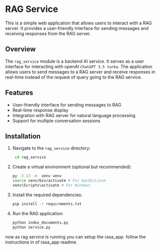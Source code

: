 # RAG Service
This is a simple web application that allows users to interact with a RAG server. It provides a user-friendly interface for sending messages and receiving responses from the RAG server.
## Overview
The `rag_service` module is a backend AI service. It serves as a user interface for interacting with openAI `ChatGPT 3.5 turbo`. The application allows users to send messages to a RAG server and receive responses in real-time instead of the request of query going to the RAG service.
## Features
- User-friendly interface for sending messages to RAG
- Real-time response display
- Integration with RAG server for natural language processing
- Support for multiple conversation sessions

## Installation
1. Navigate to the `rag_service` directory:
   ```bash
    cd rag_service
    ```
2. Create a virtual environment (optional but recommended):
    ```bash
    py -3.13 -m  venv venv
    source venv/bin/activate # For macOS/Linux
    venv\Scripts\activate # For Windows
    ```
3. Install the required dependencies:
    ```bash
    pip install -r requirements.txt
    ```
4. Run the RAG application:
    ```bash
    python index_documents.py
    python service.py
    ```
now as rag service is running you can setup the rasa_app. follow the instructions in of rasa_app readme.
